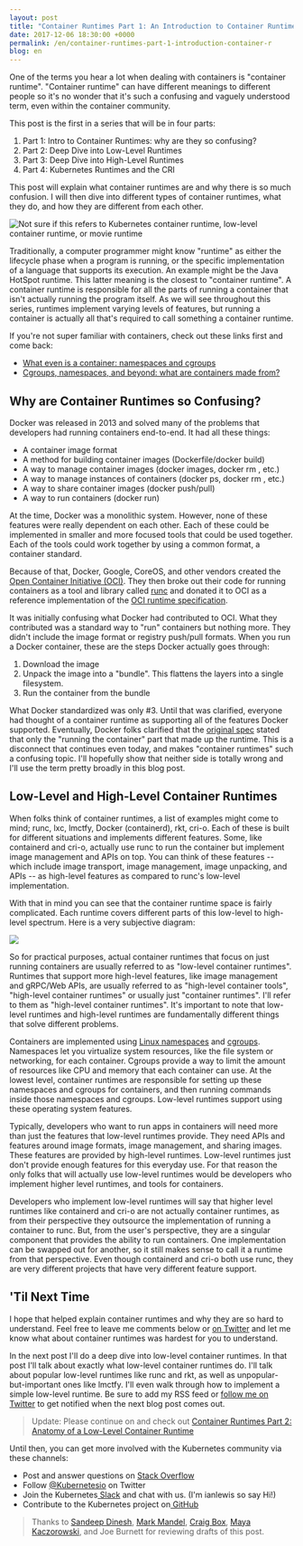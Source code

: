 ```yaml
---
layout: post
title: "Container Runtimes Part 1: An Introduction to Container Runtimes"
date: 2017-12-06 18:30:00 +0000
permalink: /en/container-runtimes-part-1-introduction-container-r
blog: en
---
```


One of the terms you hear a lot when dealing with containers is "container runtime". "Container runtime" can have different meanings to different people so it's no wonder that it's such a confusing and vaguely understood term, even within the container community. 

This post is the first in a series that will be in four parts:

1.  Part 1: Intro to Container Runtimes: why are they so confusing?
1.  Part 2: Deep Dive into Low-Level Runtimes
1.  Part 3: Deep Dive into High-Level Runtimes
1.  Part 4: Kubernetes Runtimes and the CRI

This post will explain what container runtimes are and why there is so much confusion. I will then dive into different types of container runtimes, what they do, and how they are different from each other.

<img src="https://storage.googleapis.com/static.ianlewis.org/prod/img/768/notsure.png" alt="Not sure if this refers to Kubernetes container runtime, low-level container runtime, or movie runtime" class="align-center" />

Traditionally, a computer programmer might know "runtime" as either the lifecycle phase when a program is running, or the specific implementation of a language that supports its execution. An example might be the Java HotSpot runtime. This latter meaning is the closest to "container runtime". A container runtime is responsible for all the parts of running a container that isn't actually running the program itself. As we will see throughout this series, runtimes implement varying levels of features, but running a container is actually all that's required to call something a container runtime.

If you're not super familiar with containers, check out these links first and come back:

*   [What even is a container: namespaces and cgroups](https://jvns.ca/blog/2016/10/10/what-even-is-a-container/)
*   [Cgroups, namespaces, and beyond: what are containers made from?](https://www.youtube.com/watch?v=sK5i-N34im8)

## Why are Container Runtimes so Confusing?

Docker was released in 2013 and solved many of the problems that developers had running containers end-to-end. It had all these things:

*   A container image format
*   A method for building container images (Dockerfile/docker build)
*   A way to manage container images (docker images, docker rm <image>, etc.)
*   A way to manage instances of containers (docker ps, docker rm <container>, etc.)
*   A way to share container images (docker push/pull)
*   A way to run containers (docker run)

At the time, Docker was a monolithic system. However, none of these features were really dependent on each other. Each of these could be implemented in smaller and more focused tools that could be used together. Each of the tools could work together by using a common format, a container standard.

Because of that, Docker, Google, CoreOS, and other vendors created the [Open Container Initiative (OCI)](https://www.opencontainers.org/). They then broke out their code for running containers as a tool and library called [runc](https://github.com/opencontainers/runc) and donated it to OCI as a reference implementation of the [OCI runtime specification](https://github.com/opencontainers/runtime-spec).

It was initially confusing what Docker had contributed to OCI. What they contributed was a standard way to "run" containers but nothing more. They didn't include the image format or registry push/pull formats. When you run a Docker container, these are the steps Docker actually goes through:

1.  Download the image
1.  Unpack the image into a "bundle". This flattens the layers into a single filesystem.
1.  Run the container from the bundle

What Docker standardized was only #3. Until that was clarified, everyone had thought of a container runtime as supporting all of the features Docker supported. Eventually, Docker folks clarified that the [original spec](https://github.com/opencontainers/runtime-spec/commit/77d44b10d5df53ee63f0768cd0a29ef49bad56b6#diff-b84a8d65d8ed53f4794cd2db7e8ea731R45) stated that only the "running the container" part that made up the runtime. This is a disconnect that continues even today, and makes "container runtimes" such a confusing topic. I'll hopefully show that neither side is totally wrong and I'll use the term pretty broadly in this blog post.

## Low-Level and High-Level Container Runtimes

When folks think of container runtimes, a list of examples might come to mind; runc, lxc, lmctfy, Docker (containerd), rkt, cri-o. Each of these is built for different situations and implements different features. Some, like containerd and cri-o, actually use runc to run the container but implement image management and APIs on top. You can think of these features -- which include image transport, image management, image unpacking, and APIs -- as high-level features as compared to runc's low-level implementation.

With that in mind you can see that the container runtime space is fairly complicated. Each runtime covers different parts of this low-level to high-level spectrum. Here is a very subjective diagram:

<img src="https://storage.googleapis.com/static.ianlewis.org/prod/img/768/runtimes.png" class="align-center" />

So for practical purposes, actual container runtimes that focus on just running containers are usually referred to as "low-level container runtimes". Runtimes that support more high-level features, like image management and gRPC/Web APIs, are usually referred to as "high-level container tools", "high-level container runtimes" or usually just "container runtimes". I'll refer to them as "high-level container runtimes". It's important to note that low-level runtimes and high-level runtimes are fundamentally different things that solve different problems.

Containers are implemented using [Linux namespaces](https://en.wikipedia.org/wiki/Linux_namespaces) and [cgroups](https://en.wikipedia.org/wiki/Cgroups). Namespaces let you virtualize system resources, like the file system or networking, for each container. Cgroups provide a way to limit the amount of resources like CPU and memory that each container can use. At the lowest level, container runtimes are responsible for setting up these namespaces and cgroups for containers, and then running commands inside those namespaces and cgroups. Low-level runtimes support using these operating system features.

Typically, developers who want to run apps in containers will need more than just the features that low-level runtimes provide. They need APIs and features around image formats, image management, and sharing images. These features are provided by high-level runtimes. Low-level runtimes just don't provide enough features for this everyday use. For that reason the only folks that will actually use low-level runtimes would be developers who implement higher level runtimes, and tools for containers.

Developers who implement low-level runtimes will say that higher level runtimes like containerd and cri-o are not actually container runtimes, as from their perspective they outsource the implementation of running a container to runc. But, from the user's perspective, they are a singular component that provides the ability to run containers. One implementation can be swapped out for another, so it still makes sense to call it a runtime from that perspective. Even though containerd and cri-o both use runc, they are very different projects that have very different feature support.


## 'Til Next Time

I hope that helped explain container runtimes and why they are so hard to understand. Feel free to leave me comments below or [on Twitter](https://twitter.com/IanMLewis) and let me know what about container runtimes was hardest for you to understand.

In the next post I'll do a deep dive into low-level container runtimes. In that post I'll talk about exactly what low-level container runtimes do. I'll talk about popular low-level runtimes like runc and rkt, as well as unpopular-but-important ones like lmctfy. I'll even walk through how to implement a simple low-level runtime. Be sure to add my RSS feed or [follow me on Twitter](https://twitter.com/IanMLewis) to get notified when the next blog post comes out.

> Update: Please continue on and check out [Container Runtimes Part 2: Anatomy of a Low-Level Container Runtime](https://www.ianlewis.org/en/container-runtimes-part-2-anatomy-low-level-contai)

Until then, you can get more involved with the Kubernetes community via these channels:

*   Post and answer questions on [Stack Overflow](http://stackoverflow.com/questions/tagged/kubernetes)
*   Follow [@Kubernetesio](https://twitter.com/kubernetesio) on Twitter
*   Join the Kubernetes[ Slack](http://slack.k8s.io/) and chat with us. (I'm ianlewis so say Hi!)
*   Contribute to the Kubernetes project on[ GitHub](https://github.com/kubernetes/kubernetes)

> Thanks to [Sandeep Dinesh](https://twitter.com/SandeepDinesh), [Mark Mandel](https://twitter.com/neurotic), [Craig Box](https://twitter.com/craigbox), [Maya Kaczorowski](https://twitter.com/mayakaczorowski), and Joe Burnett for reviewing drafts of this post.